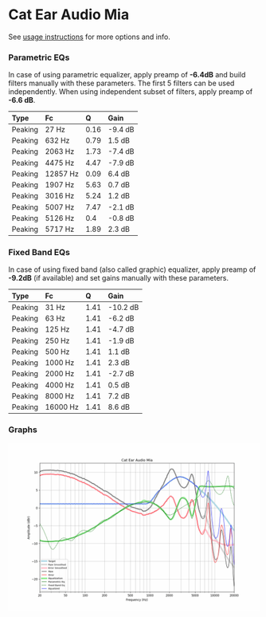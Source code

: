 # Cat Ear Audio Mia
See [usage instructions](https://github.com/jaakkopasanen/AutoEq#usage) for more options and info.

### Parametric EQs
In case of using parametric equalizer, apply preamp of **-6.4dB** and build filters manually
with these parameters. The first 5 filters can be used independently.
When using independent subset of filters, apply preamp of **-6.6 dB**.

| Type    | Fc       |    Q | Gain    |
|:--------|:---------|:-----|:--------|
| Peaking | 27 Hz    | 0.16 | -9.4 dB |
| Peaking | 632 Hz   | 0.79 | 1.5 dB  |
| Peaking | 2063 Hz  | 1.73 | -7.4 dB |
| Peaking | 4475 Hz  | 4.47 | -7.9 dB |
| Peaking | 12857 Hz | 0.09 | 6.4 dB  |
| Peaking | 1907 Hz  | 5.63 | 0.7 dB  |
| Peaking | 3016 Hz  | 5.24 | 1.2 dB  |
| Peaking | 5007 Hz  | 7.47 | -2.1 dB |
| Peaking | 5126 Hz  | 0.4  | -0.8 dB |
| Peaking | 5717 Hz  | 1.89 | 2.3 dB  |

### Fixed Band EQs
In case of using fixed band (also called graphic) equalizer, apply preamp of **-9.2dB**
(if available) and set gains manually with these parameters.

| Type    | Fc       |    Q | Gain     |
|:--------|:---------|:-----|:---------|
| Peaking | 31 Hz    | 1.41 | -10.2 dB |
| Peaking | 63 Hz    | 1.41 | -6.2 dB  |
| Peaking | 125 Hz   | 1.41 | -4.7 dB  |
| Peaking | 250 Hz   | 1.41 | -1.9 dB  |
| Peaking | 500 Hz   | 1.41 | 1.1 dB   |
| Peaking | 1000 Hz  | 1.41 | 2.3 dB   |
| Peaking | 2000 Hz  | 1.41 | -2.7 dB  |
| Peaking | 4000 Hz  | 1.41 | 0.5 dB   |
| Peaking | 8000 Hz  | 1.41 | 7.2 dB   |
| Peaking | 16000 Hz | 1.41 | 8.6 dB   |

### Graphs
![](./Cat%20Ear%20Audio%20Mia.png)